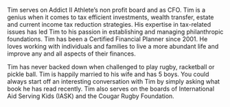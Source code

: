 Tim serves on Addict II Athlete’s non profit board and as CFO. Tim is a genius when it comes to tax efficient investments, wealth transfer, estate and current income tax reduction strategies. His expertise in tax-related issues has led Tim to his passion in establishing and managing philanthropic foundations. Tim has been a Certified Financial Planner since 2001. He loves working with individuals and families to live a more abundant life and improve any and all aspects of their finances.

Tim has never backed down when challenged to play rugby, racketball or pickle ball. Tim is happily married to his wife and has 5 boys. You could always start off an interesting conversation with Tim by simply asking what book he has read recently. Tim also serves on the boards of International Aid Serving Kids (IASK) and the Cougar Rugby Foundation.